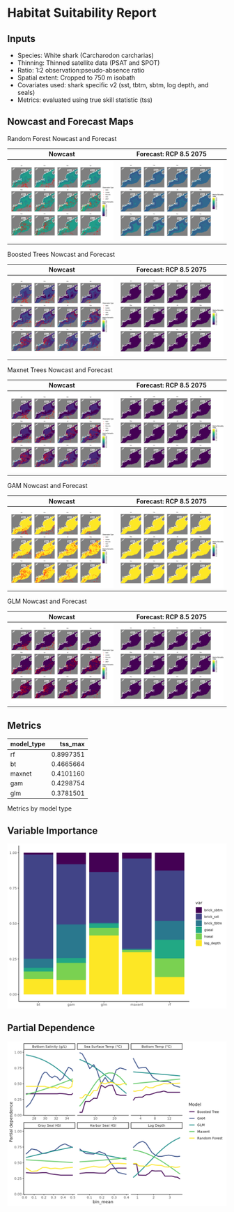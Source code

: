 Habitat Suitability Report
================

## Inputs

- Species: White shark (Carcharodon carcharias)
- Thinning: Thinned satellite data (PSAT and SPOT)
- Ratio: 1:2 observation:pseudo-absence ratio
- Spatial extent: Cropped to 750 m isobath
- Covariates used: shark specific v2 (sst, tbtm, sbtm, log depth, and
  seals)
- Metrics: evaluated using true skill statistic (tss)

## Nowcast and Forecast Maps

Random Forest Nowcast and Forecast

| Nowcast | Forecast: RCP 8.5 2075 |
|:--:|:--:|
| ![](../../../../tidy_reports/versions/c21/100720/c21.100720.01_12_rf_compiled_casts.png) | ![](../../../../tidy_reports/versions/c21/100724/c21.100724.01_12_rf_compiled_casts.png) |

Boosted Trees Nowcast and Forecast

| Nowcast | Forecast: RCP 8.5 2075 |
|:--:|:--:|
| ![](../../../../tidy_reports/versions/c21/100720/c21.100720.01_12_bt_compiled_casts.png) | ![](../../../../tidy_reports/versions/c21/100724/c21.100724.01_12_bt_compiled_casts.png) |

Maxnet Trees Nowcast and Forecast

| Nowcast | Forecast: RCP 8.5 2075 |
|:--:|:--:|
| ![](../../../../tidy_reports/versions/c21/100720/c21.100720.01_12_maxent_compiled_casts.png) | ![](../../../../tidy_reports/versions/c21/100724/c21.100724.01_12_maxent_compiled_casts.png) |

GAM Nowcast and Forecast

| Nowcast | Forecast: RCP 8.5 2075 |
|:--:|:--:|
| ![](../../../../tidy_reports/versions/c21/100720/c21.100720.01_12_gam_compiled_casts.png) | ![](../../../../tidy_reports/versions/c21/100724/c21.100724.01_12_gam_compiled_casts.png) |

GLM Nowcast and Forecast

| Nowcast | Forecast: RCP 8.5 2075 |
|:--:|:--:|
| ![](../../../../tidy_reports/versions/c21/100720/c21.100720.01_12_glm_compiled_casts.png) | ![](../../../../tidy_reports/versions/c21/100724/c21.100724.01_12_glm_compiled_casts.png) |

## Metrics

| model_type |   tss_max |
|:-----------|----------:|
| rf         | 0.8997351 |
| bt         | 0.4665664 |
| maxnet     | 0.4101160 |
| gam        | 0.4298754 |
| glm        | 0.3781501 |

Metrics by model type

## Variable Importance

![](m21.10072_tidy_compiled_files/figure-gfm/variable_importance-1.png)

## Partial Dependence

![](m21.10072_tidy_compiled_files/figure-gfm/partial_dependence-1.png)
